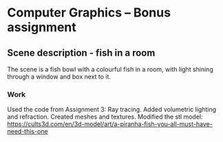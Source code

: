 # Computer Graphics – Bonus assignment

## Scene description - fish in a room
The scene is a fish bowl with a colourful fish in a room,
with light shining through a window and box next to it.

### Work
Used the code from Assignment 3: Ray tracing.
Added volumetric lighting and refraction.
Created meshes and textures.
Modified the stl model:
https://cults3d.com/en/3d-model/art/a-piranha-fish-you-all-must-have-need-this-one

